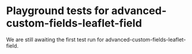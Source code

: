 # Playground tests for advanced-custom-fields-leaflet-field
We are still awaiting the first test run for advanced-custom-fields-leaflet-field.
